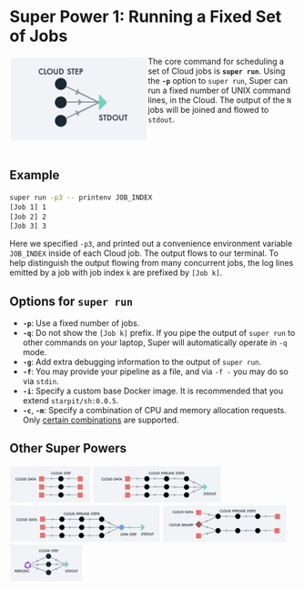 # Super Power 1: Running a Fixed Set of Jobs

<img src="images/runvis1.png" align="left" height="150">

The core command for scheduling a set of Cloud jobs is **`super
run`**.  Using the **`-p`** option to `super run`, Super can run a
fixed number of UNIX command lines, in the Cloud. The output of the
`N` jobs will be joined and flowed to `stdout`.

<br>
<br>

## Example

```sh
super run -p3 -- printenv JOB_INDEX
[Job 1] 1
[Job 2] 2
[Job 3] 3
```

Here we specified `-p3`, and printed out a convenience environment
variable `JOB_INDEX` inside of each Cloud job. The output flows to our
terminal. To help distinguish the output flowing from many concurrent
jobs, the log lines emitted by a job with job index `k` are prefixed
by `[Job k]`.

<a name="super-run-options">

## Options for `super run`

- **`-p`**: Use a fixed number of jobs.
- **`-q`**: Do not show the `[Job k]` prefix. If you pipe the output
of `super run` to other commands on your laptop, Super will
automatically operate in `-q` mode.
- **`-g`**: Add extra debugging information to the output of `super
  run`.
- **`-f`**: You may provide your pipeline as a file, and via `-f -`
  you may do so via `stdin`.
- **`-i`**: Specify a custom base Docker image. It is recommended that
  you extend `starpit/sh:0.0.5`.
- **`-c`**, **`-m`**: Specify a combination of CPU and memory
  allocation requests. Only [certain
  combinations](https://cloud.ibm.com/docs/codeengine?topic=codeengine-mem-cpu-combo)
  are supported.

## Other Super Powers

[<img src="images/runvis2.png" height="66">](example2.md)
[<img src="images/runvis3.png" height="66">](example3.md)
[<img src="images/runvis4.png" height="66">](example4.md)
[<img src="images/runvis5.png" height="66">](example5.md)
[<img src="images/runvis6.png" height="66">](example6.md)
